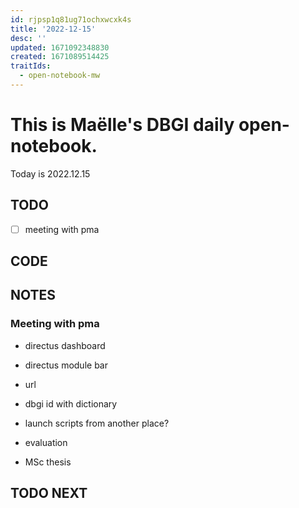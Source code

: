 ```yaml
---
id: rjpsp1q81ug71ochxwcxk4s
title: '2022-12-15'
desc: ''
updated: 1671092348830
created: 1671089514425
traitIds:
  - open-notebook-mw
---
```



# This is Maëlle's DBGI daily open-notebook.

Today is 2022.12.15


## TODO

- [ ] meeting with pma

## CODE

## NOTES

### Meeting with pma

- directus dashboard
- directus module bar
- url
- dbgi id with dictionary
- launch scripts from another place?

- evaluation 
- MSc thesis 

## TODO NEXT

